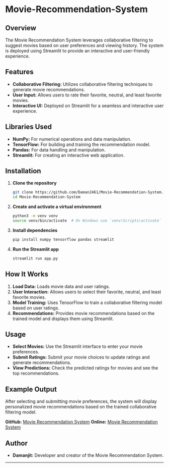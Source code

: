 # Movie-Recommendation-System


## Overview
The Movie Recommendation System leverages collaborative filtering to suggest movies based on user preferences and viewing history. The system is deployed using Streamlit to provide an interactive and user-friendly experience.

## Features
- **Collaborative Filtering:** Utilizes collaborative filtering techniques to generate movie recommendations.
- **User Input:** Allows users to rate their favorite, neutral, and least favorite movies.
- **Interactive UI:** Deployed on Streamlit for a seamless and interactive user experience.

## Libraries Used
- **NumPy:** For numerical operations and data manipulation.
- **TensorFlow:** For building and training the recommendation model.
- **Pandas:** For data handling and manipulation.
- **Streamlit:** For creating an interactive web application.

## Installation

1. **Clone the repository**
    ```bash
    git clone https://github.com/Daman2461/Movie-Recommendation-System.git
    cd Movie-Recommendation-System
    ```

2. **Create and activate a virtual environment**
    ```bash
    python3 -m venv venv
    source venv/bin/activate  # On Windows use `venv\Scripts\activate`
    ```

3. **Install dependencies**
    ```bash
    pip install numpy tensorflow pandas streamlit
    ```

4. **Run the Streamlit app**
    ```bash
    streamlit run app.py
    ```

## How It Works

1. **Load Data:** Loads movie data and user ratings.
2. **User Interaction:** Allows users to select their favorite, neutral, and least favorite movies.
3. **Model Training:** Uses TensorFlow to train a collaborative filtering model based on user ratings.
4. **Recommendations:** Provides movie recommendations based on the trained model and displays them using Streamlit.

## Usage
- **Select Movies:** Use the Streamlit interface to enter your movie preferences.
- **Submit Ratings:** Submit your movie choices to update ratings and generate recommendations.
- **View Predictions:** Check the predicted ratings for movies and see the top recommendations.

## Example Output
After selecting and submitting movie preferences, the system will display personalized movie recommendations based on the trained collaborative filtering model.

**GitHub:** [Movie Recommendation System](https://github.com/Daman2461/Movie-Recommendation-System)
**Online:** [Movie Recommendation System]((https://movie-recon.streamlit.app))
## Author
- **Damanjit:** Developer and creator of the Movie Recommendation System.

---
 
